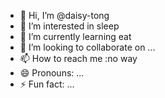 - 👋 Hi, I’m @daisy-tong
- 👀 I’m interested in sleep
- 🌱 I’m currently learning eat
- 💞️ I’m looking to collaborate on ...
- 📫 How to reach me :no way
- 😄 Pronouns: ...
- ⚡ Fun fact: ...

<!---
daisy-tong/daisy-tong is a ✨ special ✨ repository because its `README.md` (this file) appears on your GitHub profile.
You can click the Preview link to take a look at your changes.
--->
